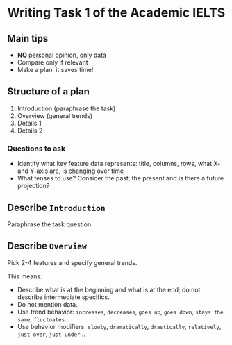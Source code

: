 # Writing Task 1 of the Academic IELTS


## Main tips

- **NO** personal opinion, only data
- Compare only if relevant
- Make a plan: it saves time!


## Structure of a plan
1. Introduction (paraphrase the task)
2. Overview (general trends)
3. Details 1
4. Details 2


### Questions to ask
- Identify what key feature data represents: title, columns, rows, what X- and Y-axis are, is changing over time
- What tenses to use? Consider the past, the present and is there a future projection?


## Describe `Introduction`

Paraphrase the task question.


## Describe `Overview`

Pick 2-4 features and specify general trends.

This means:

- Describe what is at the beginning and what is at the end; do not describe intermediate specifics.
- Do not mention data.
- Use trend behavior: `increases`, `decreases`, `goes up`, `goes down`, `stays the same`, `fluctuates`...
- Use behavior modifiers: `slowly`, `dramatically`, `drastically`, `relatively`, `just over`, `just under`...
